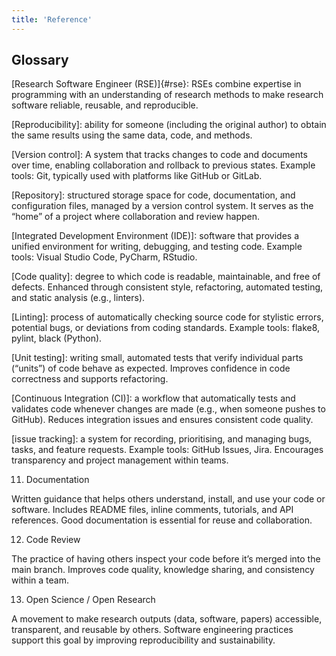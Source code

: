 ```yaml
---
title: 'Reference'
---
```


## Glossary

[Research Software Engineer (RSE)]{#rse}: RSEs combine expertise in programming with an understanding of research methods to make research software reliable, reusable, and reproducible.

[Reproducibility]: ability for someone (including the original author) to obtain the same results using the same data, code, and methods.

[Version control]: A system that tracks changes to code and documents over time, enabling collaboration and rollback to previous states.
Example tools: Git, typically used with platforms like GitHub or GitLab.

[Repository]: structured storage space for code, documentation, and configuration files, managed by a version control system. It serves as the “home” of a project where collaboration and review happen.

[Integrated Development Environment (IDE)]: software that provides a unified environment for writing, debugging, and testing code. Example tools: Visual Studio Code, PyCharm, RStudio.

[Code quality]: degree to which code is readable, maintainable, and free of defects. Enhanced through consistent style, refactoring, automated testing, and static analysis (e.g., linters).

[Linting]: process of automatically checking source code for stylistic errors, potential bugs, or deviations from coding standards. Example tools: flake8, pylint, black (Python).

[Unit testing]: writing small, automated tests that verify individual parts (“units”) of code behave as expected. Improves confidence in code correctness and supports refactoring.

[Continuous Integration (CI)]: a workflow that automatically tests and validates code whenever changes are made (e.g., when someone pushes to GitHub). Reduces integration issues and ensures consistent code quality.

[issue tracking]: a system for recording, prioritising, and managing bugs, tasks, and feature requests. Example tools: GitHub Issues, Jira. Encourages transparency and project management within teams.

11. Documentation

Written guidance that helps others understand, install, and use your code or software.
Includes README files, inline comments, tutorials, and API references.
Good documentation is essential for reuse and collaboration.

12. Code Review

The practice of having others inspect your code before it’s merged into the main branch.
Improves code quality, knowledge sharing, and consistency within a team.

13. Open Science / Open Research

A movement to make research outputs (data, software, papers) accessible, transparent, and reusable by others.
Software engineering practices support this goal by improving reproducibility and sustainability.
